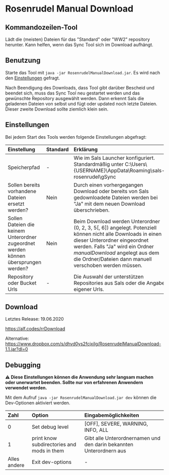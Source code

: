 # Rosenrudel Manual Download

## Kommandozeilen-Tool

Lädt die (meisten) Dateien für das "Standard" oder "WW2" repository herunter. Kann helfen, wenn das Sync Tool sich im Download aufhängt.

## Benutzung
Starte das Tool mit `java -jar RosenrudelManualDownload.jar`. Es wird nach den [Einstellungen](https://github.com/Alf-Melmac/RosenrudelManualDownload#einstellungen) gefragt.

Nach Beendigung des Downloads, dass Tool gibt darüber Bescheid und beendet sich, muss das Sync Tool neu gestartet werden und das gewünschte Repository ausgewählt werden.
Dann erkennt Sals die geladenen Dateien von selbst und fügt oder updated noch letzte Dateien. Dieser zweite Download sollte ziemlich klein sein.

## Einstellungen
Bei jedem Start des Tools werden folgende Einstellungen abgefragt:

| Einstellung | Standard | Erklärung |
| :---------- | :------- | :-------- |
| Speicherpfad  | - | Wie im Sals Launcher konfiguriert. Standardmäßig unter C:\Users\\{USERNAME}\AppData\Roaming\sals-rosenrudel\gSync |
| Sollen bereits vorhandene Dateien ersetzt werden? | Nein | Durch einen vorhergegangen Download oder bereits von Sals gedownloadete Dateien werden bei "Ja" mit dem neuen Download überschrieben. |
| Sollen Dateien die keinem Unterordner zugeordnet werden können übersprungen werden? | Nein | Beim Download werden Unterordner (0, 2, 3, 5[, 6]) angelegt. Potenziell können nicht alle Downloads in einen dieser Unterordner eingeordnet werden. Falls "Ja" wird ein Ordner *manualDownload* angelegt aus dem die Ordner/Dateien dann manuell verschoben werden müssen. |
| Repository oder Bucket Urls | - | Die Auswahl der unterstützen Repositories aus Sals oder die Angabe eigener Urls.

## Download
Letztes Release: 19.06.2020

https://alf.codes/rrDownload

Alternative: https://www.dropbox.com/s/dhvd0ys2fcjxilg/RosenrudelManualDownload-1.1.jar?dl=0

## Debugging
**:warning: Diese Einstellungen können die Anwendung sehr langsam machen oder unerwartet beenden. Sollte nur von erfahrenen Anwendern verwendet werden.**

Mit dem Aufruf `java -jar RosenrudelManualDownload.jar dev` können die Dev-Optionen aktiviert werden.

| Zahl | Option | Eingabemöglichkeiten |
| :--- | :---------- | :-------- |
| 0 | Set debug level | [OFF], SEVERE, WARNING, INFO, ALL |
| 1 | print know subdirectories and mods in them | Gibt alle Unterordnernamen und den darin bekannten Unterordnern aus |
| Alles andere | Exit dev-options | - |
